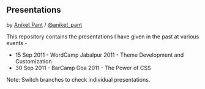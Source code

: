 ## Presentations

by [Aniket Pant](http://aniketpant.com) / [@aniket_pant](http://twitter.com/aniket_pant)

This repository contains the presentations I have given in the past at various events -

 * 15 Sep 2011 - WordCamp Jabalpur 2011 - Theme Development and Customization
 * 30 Sep 2011 - BarCamp Goa 2011 - The Power of CSS

Note: Switch branches to check individual presentations.